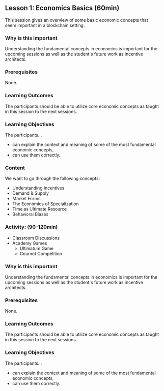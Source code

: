 ## Lesson 1: Economics Basics (60min)

This session gives an overview of some basic economic concepts that seem important in a blockchain setting.

### Why is this important

Understanding the fundamental concepts in economics is important for the upcoming sessions as well as the student's future work as incentive architects.

### Prerequisites

None.

### Learning Outcomes

The participants should be able to utilize core economic concepts as taught in this session to the next sessions.

### Learning Objectives

The participants...

- can explain the context and meaning of some of the most fundamental economic concepts,
- can use them correctly.

### Content

We want to go through the following concepts:

- Understanding Incentives
- Demand & Supply
- Market Forms
- The Economics of Specialization
- Time as Ultimate Resource
- Behavioral Biases

### Activity: (90-120min)

- Classroom Discussions
- Academy Games
  - Ultimatum Game
  - Cournot Competition

### Why is this important

Understanding the fundamental concepts in economics is important for the upcoming sessions as well as the student's future work as incentive architects.

### Prerequisites

None.

### Learning Outcomes

The participants should be able to utilize core economic concepts as taught in this session to the next sessions.

### Learning Objectives

The participants...

- can explain the context and meaning of some of the most fundamental economic concepts,
- can use them correctly.
